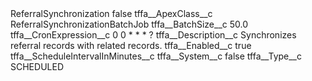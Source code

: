 <?xml version="1.0" encoding="UTF-8"?>
<CustomMetadata xmlns="http://soap.sforce.com/2006/04/metadata" xmlns:xsi="http://www.w3.org/2001/XMLSchema-instance" xmlns:xsd="http://www.w3.org/2001/XMLSchema">
    <label>ReferralSynchronization</label>
    <protected>false</protected>
    <values>
        <field>tffa__ApexClass__c</field>
        <value xsi:type="xsd:string">ReferralSynchronizationBatchJob</value>
    </values>
    <values>
        <field>tffa__BatchSize__c</field>
        <value xsi:type="xsd:double">50.0</value>
    </values>
    <values>
        <field>tffa__CronExpression__c</field>
        <value xsi:type="xsd:string">0 0 * * * ?</value>
    </values>
    <values>
        <field>tffa__Description__c</field>
        <value xsi:type="xsd:string">Synchronizes referral records with related records.</value>
    </values>
    <values>
        <field>tffa__Enabled__c</field>
        <value xsi:type="xsd:boolean">true</value>
    </values>
    <values>
        <field>tffa__ScheduleIntervalInMinutes__c</field>
        <value xsi:nil="true"/>
    </values>
    <values>
        <field>tffa__System__c</field>
        <value xsi:type="xsd:boolean">false</value>
    </values>
    <values>
        <field>tffa__Type__c</field>
        <value xsi:type="xsd:string">SCHEDULED</value>
    </values>
</CustomMetadata>
